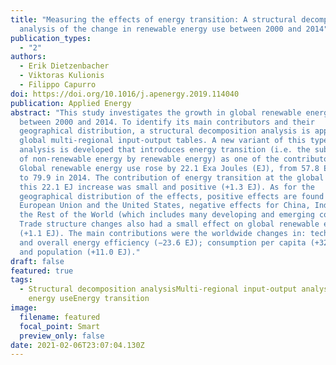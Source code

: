 ```yaml
---
title: "Measuring the effects of energy transition: A structural decomposition
  analysis of the change in renewable energy use between 2000 and 2014"
publication_types:
  - "2"
authors:
  - Erik Dietzenbacher
  - Viktoras Kulionis
  - Filippo Capurro
doi: https://doi.org/10.1016/j.apenergy.2019.114040
publication: Applied Energy
abstract: "This study investigates the growth in global renewable energy use
  between 2000 and 2014. To identify its main contributors and their
  geographical distribution, a structural decomposition analysis is applied to
  global multi-regional input-output tables. A new variant of this type of
  analysis is developed that introduces energy transition (i.e. the substitution
  of non-renewable energy by renewable energy) as one of the contributors.
  Global renewable energy use rose by 22.1 Exa Joules (EJ), from 57.8 EJ in 2000
  to 79.9 in 2014. The contribution of energy transition at the global level to
  this 22.1 EJ increase was small and positive (+1.3 EJ). As for the
  geographical distribution of the effects, positive effects are found for the
  European Union and the United States, negative effects for China, India, and
  the Rest of the World (which includes many developing and emerging countries).
  Trade structure changes also had a small effect on global renewable energy use
  (+1.1 EJ). The main contributions were the worldwide changes in: technology
  and overall energy efficiency (−23.6 EJ); consumption per capita (+32.2EJ);
  and population (+11.0 EJ)."
draft: false
featured: true
tags:
  - Structural decomposition analysisMulti-regional input-output analysisGlobal
    energy useEnergy transition
image:
  filename: featured
  focal_point: Smart
  preview_only: false
date: 2021-02-06T23:07:04.130Z
---
```

